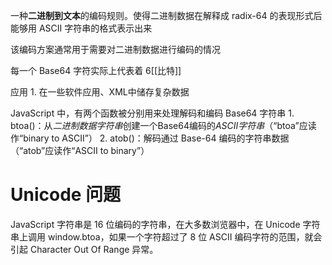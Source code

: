 一种**二进制到文本**的编码规则。使得二进制数据在解释成 radix-64 的表现形式后能够用 ASCII 字符串的格式表示出来


该编码方案通常用于需要对二进制数据进行编码的情况

每一个 Base64 字符实际上代表着 6[[比特]] 

应用
	1. 在一些软件应用、XML中储存复杂数据

JavaScript 中，有两个函数被分别用来处理解码和编码 Base64 字符串
	1. btoa()：从*二进制数据字符串*创建一个Base64编码的*ASCII字符串*（“btoa”应读作“binary to ASCII”）
	2. atob()：解码通过 Base-64 编码的字符串数据（“atob”应读作“ASCII to binary”）

# Unicode 问题
JavaScript 字符串是 16 位编码的字符串，在大多数浏览器中，在 Unicode 字符串上调用 window.btoa，如果一个字符超过了 8 位 ASCII 编码字符的范围，就会引起 Character Out Of Range 异常。